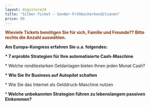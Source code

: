 ```yaml
---
layout: digistore24
title: "Silber-Ticket – Sonder-Frühbucherkonditionen"
price: 89
---
```

<p><span style="color:#993300;"><strong>Wieviele Tickets ben&#xF6;tigen Sie f&#xFC;r sich, Familie und Freunde?? Bitte rechts die Anzahl ausw&#xE4;hlen.</strong></span></p>
<p><strong>Am Europa-Kongress erfahren Sie u.a. folgendes:</strong></p>
<p><strong>* 7 erprobte Strategien f&#xFC;r Ihre automatisierte Cash-Maschine</strong></p>
<p>* Welche renditestarken Geldanlagen bieten Ihnen jeden Monat Cash?</p>
<p><strong>* Wie Sie Ihr Business auf Autopilot schalten</strong></p>
<p>* Wie Sie das Internet als Gelddruck-Maschine nutzen</p>
<p>*<strong> Welche unbekannten Strategien f&#xFC;hren zu lebenslangem passiven Einkommen?</strong></p>
<p>&#xA0;</p>
<p>&#xA0;</p>